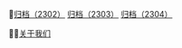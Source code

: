 📕[归档（2302）](https://xiandeshen.github.io/2302.html)
[归档（2303）](https://xiandeshen.github.io/2303.html)
[归档（2304）](https://xiandeshen.github.io/2304.html)

👨‍💼[关于我们](https://xiandeshen.github.io/about.html)
